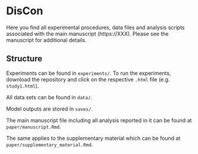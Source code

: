 # DisCon

Here you find all experimental procedures, data files and analysis scripts associated with the main manuscript (https://XXX). Please see the manuscript for additional details.

## Structure

Experiments can be found in `experiments/`. To run the experiments, download the repository and click on the respective `.html` file (e.g. `study1.html`).

All data sets can be found in `data/`.  

Model outputs are stored in `saves/`.

The main manuscript file including all analysis reported in it can be found at `paper/manuscript.Rmd`.

The same applies to the supplementary material which can be found at `paper/supplementary_material.Rmd`.